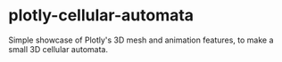 # plotly-cellular-automata
Simple showcase of Plotly's 3D mesh and animation features, to make a small 3D cellular automata.
